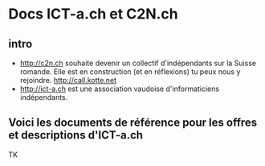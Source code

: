 # Docs ICT-a.ch et C2N.ch #
## intro ##
* http://c2n.ch souhaite devenir un collectif d'indépendants sur la Suisse romande. Elle est en construction (et en réflexions) tu peux nous y rejoindre. http://call.kotte.net
* http://ict-a.ch est une association vaudoise d'informaticiens indépendants.

## Voici les documents de référence pour les offres et descriptions d'ICT-a.ch

TK
